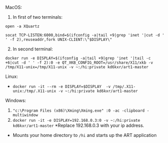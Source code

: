 MacOS:

1. In first of two terminals:

`open -a XQuartz`

`socat TCP-LISTEN:6000,bind=$(ifconfig -a|tail +9|grep 'inet '|cut -d ' ' -f 2),reuseaddr,fork UNIX-CLIENT:\"$DISPLAY\"`

2. In second terminal:

`docker run -e DISPLAY=$(ifconfig -a|tail +9|grep 'inet '|tail -c +6|cut -d ' ' -f 2):0 -e QT_XKB_CONFIG_ROOT=/usr/share/X11/xkb -v /tmp/X11-unix=/tmp/X11-unix -v ~:/hi:private kd6kxr/art1-master`

Linux:
* `docker run -it --rm -e DISPLAY=$DISPLAY  -v /tmp/.X11-unix:/tmp/.X11-unix -v ~:/hi:private kd6kxr/art1-master`

Windows:
1. `"c:\Program Files (x86)\Xming\Xming.exe" :0 -ac -clipboard -multiwindow`
2. `docker run -it -e DISPLAY=192.168.0.3:0 -v ~:/hi:private kd6kxr/art1-master`
*Replace 192.168.0.3 with your ip address.

* Mounts your home directory to `/hi` and starts up the ART application
